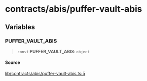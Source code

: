 # contracts/abis/puffer-vault-abis

## Variables

### PUFFER\_VAULT\_ABIS

> `const` **PUFFER\_VAULT\_ABIS**: `object`

#### Source

[lib/contracts/abis/puffer-vault-abis.ts:5](https://github.com/PufferFinance/puffer-sdk/blob/f7546e5e9a7742d28c2acc6d473bdf05079d711c/lib/contracts/abis/puffer-vault-abis.ts#L5)
